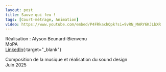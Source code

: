 ```yaml
---
layout: post
title: Sauve qui feu !
tags: [Court-métrage, Animation]
video: https://www.youtube.com/embed/P4FRkaxhQpk?si=9vRN_MARY6KJLbXR
---
```


Réalisation : Alyson Beunard-Bienvenu  
MoPA  
[LinkedIn](https://www.linkedin.com/in/alyson-beunard-bienvenu/){:target="_blank"}  

Composition de la musique et réalisation du sound design  
Juin 2025
